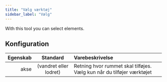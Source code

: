 ```yaml
---
title: "Vælg værktøj"
sidebar_label: "Vælg"
---
```



With this tool you can select elements.

## Konfiguration

| Egenskab |        Standard        | Varebeskrivelse                                                       |
| --------:|:----------------------:|:--------------------------------------------------------------------- |
|     akse | (vandret eller lodret) | Retning hvor rummet skal tilføjes. Vælg kun når du tilføjer værktøjet |

